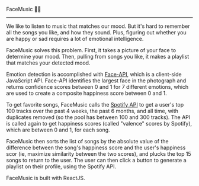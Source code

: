 FaceMusic 🙂🎵

---

We like to listen to music that matches our mood. But it's hard to remember all the songs you like, and how they sound. Plus, figuring out whether you are happy or sad requires a lot of emotional intelligence.

FaceMusic solves this problem. First, it takes a picture of your face to determine your mood. Then, pulling from songs you like, it makes a playlist that matches your detected mood.

Emotion detection is accomplished with [Face-API](https://justadudewhohacks.github.io/face-api.js/docs/index.html), which is a client-side JavaScript API. Face-API identifies the largest face in the photograph and returns confidence scores between 0 and 1 for 7 different emotions, which are used to create a composite happiness score between 0 and 1.

To get favorite songs, FaceMusic calls the [Spotify API](https://developer.spotify.com/documentation/web-api) to get a user's top 100 tracks over the past 4 weeks, the past 6 months, and all time, with duplicates removed (so the pool has between 100 and 300 tracks). The API is called again to get happiness scores (called "valence" scores by Spotify), which are between 0 and 1, for each song.

FaceMusic then sorts the list of songs by the absolute value of the difference between the song's happiness score and the user's happiness scor (ie, maximize similarity between the two scores), and plucks the top 15 songs to return to the user. The user can then click a button to generate a playlist on their profile, using the Spotify API.

FaceMusic is built with ReactJS.
